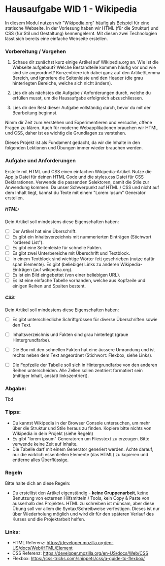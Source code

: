 # Hausaufgabe WID 1 - Wikipedia

In diesem Modul nutzen wir "Wikipedia.org" häufig als Beispiel für eine statische Webseite. In der Vorlesung haben wir HTML (für die Struktur) und CSS (für Stil und Gestaltung) kennengelernt. Mit diesen zwei Technologien lässt sich bereits eine einfache Webseite erstellen.

### Vorbereitung / Vorgehen
1. Schaue dir zunächst kurz einige Artikel auf Wikipedia.org an. Wie ist die Webseite aufgebaut? Welche Bestandteile kommen häufig vor und wie sind sie angeordnet? Konzentriere ich dabei ganz auf den Artikel/Lemma Bereich, und ignoriere die Seitenleiste und den Header (die grau hinterlegten Bereiche, welche sich nicht ändern).

2. Lies dir als nächstes die Aufgabe / Anforderungen durch, welche du erfüllen musst, um die Hausaufgabe erfolgreich abzuschliessen.

3. Lies dir den Rest dieser Aufgabe vollständig durch, bevor du mit der Bearbeitung beginnst.

Nimm dir Zeit zum Verstehen und Experimentieren und versuche, offene Fragen zu klären. Auch für moderne Webapplikationen brauchen wir HTML und CSS, daher ist es wichtig die Grundlagen zu verstehen.

Dieses Projekt ist als Fundament gedacht, da wir die Inhalte in den folgenden Lektionen und Übungen immer wieder brauchen werden.


### Aufgabe und Anforderungen

Erstelle mit HTML und CSS einen einfachen Wikipedia-Artikel. Nutze die App.js Datei für deinen HTML Code und die styles.css Datei für CSS Deklarationen. Verwende die passenden Selektoren, damit die Stile zur Anwendung kommen. 
Da unser Schwerpunkt auf HTML / CSS und nicht auf dem Inhalt liegt, kannst du Texte mit einem "Lorem Ipsum" Generator erstellen.


##### HTML:
Dein Artikel soll mindestens diese Eigenschaften haben:

- [ ] Der Artikel hat eine Überschrift.
- [ ] Es gibt ein Inhaltsverzeichnis mit nummerierten Einträgen (Stichwort "ordered List").
- [ ] Es gibt eine Seitenleiste für schnelle Fakten.
- [ ] Es gibt zwei Unterbereiche mit Überschrift und Textblock.
- [ ] In einem Textblock sind wichtige Wörter fett geschrieben (nutze dafür span Elemente). Es gibt (beliebige) Links zu anderen Wikipedia-Einträgen (auf wikipedia.org).
- [ ] Es ist ein Bild eingebettet (von einer beliebigen URL).
- [ ] Es ist eine einfache Tabelle vorhanden, welche aus Kopfzeile und einigen Reihen und Spalten besteht.

##### CSS:
Dein Artikel soll mindestens diese Eigenschaften haben:

- [ ] Es gibt unterschiedliche Schriftgrössen für diverse Überschriften sowie den Text.
- [ ] Inhaltsverzeichnis und Fakten sind grau hinterlegt (graue Hintergrundfarbe).
- [ ] Die Box mit den schnellen Fakten hat eine äussere Umrandung und ist rechts neben dem Text angeordnet (Stichwort: Flexbox, siehe Links).
- [ ] Die Fopfzeile der Tabelle soll sich in Hintergrundfarbe von den anderen Reihen unterscheiden. Alle Zellen sollen zentriert formatiert sein (mittiger Inhalt, anstatt linkszentriert).


### Abgabe: 
Tbd

### Tipps:

- Du kannst Wikipedia in der Browser Console untersuchen, um mehr über die Struktur und Stile heraus zu finden. Kopiere bitte nichts von Wikipedia in dein Projekt (siehe Regeln)
- Es gibt "lorem ipsum" Generatoren um Fliesstext zu erzeugen. Bitte verwende keine Zeit auf Inhalte.
- Die Tabelle darf mit einem Generator generiert werden. Achte darauf, nur die wirklich essentiellen Elemente (das HTML) zu kopieren und entferne alles Überflüssige.

### Regeln

Bitte halte dich an diese Regeln:

- Du erstelltst den Artikel eigenständig - **keine Gruppenarbeit**, keine Benutzung von externen Hilfsmitteln / Tools, kein Copy & Paste von ausserhalb des Projektes. HTML zu schreiben ist mühsam, aber diese Übung soll vor allem die Syntax/Schreibweise verfestigen. Dieses ist nur über Wiederholung möglich und wird dir für den späteren Verlauf des Kurses und die Projektarbeit helfen.

### Links:

- HTML Referenz: https://developer.mozilla.org/en-US/docs/Web/HTML/Element
- CSS Referenz: https://developer.mozilla.org/en-US/docs/Web/CSS
- Flexbox: https://css-tricks.com/snippets/css/a-guide-to-flexbox/
